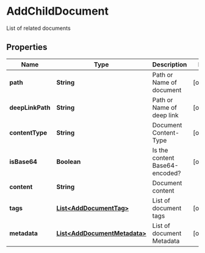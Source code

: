 

# AddChildDocument

List of related documents

## Properties

| Name | Type | Description | Notes |
|------------ | ------------- | ------------- | -------------|
|**path** | **String** | Path or Name of document |  [optional] |
|**deepLinkPath** | **String** | Path or Name of deep link |  [optional] |
|**contentType** | **String** | Document Content-Type |  [optional] |
|**isBase64** | **Boolean** | Is the content Base64-encoded? |  [optional] |
|**content** | **String** | Document content |  |
|**tags** | [**List&lt;AddDocumentTag&gt;**](AddDocumentTag.md) | List of document tags |  [optional] |
|**metadata** | [**List&lt;AddDocumentMetadata&gt;**](AddDocumentMetadata.md) | List of document Metadata |  [optional] |



